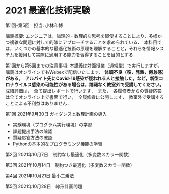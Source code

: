 # 2021 最適化技術実験

第1回-第5回　担当: 小林和博

講義概要: エンジニアは，論理的・数理的な思考を駆使することにより，多様かつ複雑な問題に対して的確にアプローチすることを求められている．　本科目では，いくつかの基本的な最適化技術の原理を理解することと，それらを情報システムを援用して実際に適用する能力を習得することを目的とする．

第1回から第5回までの注意事項:
本講義は対面授業（通常型）で実行しますが，　講義はオンラインでもWebexで配信いたします．
**体調不良（咳，発熱，倦怠感）がある，　アルバイト先にCovid-19感染が疑われる人と接触した，など，新型コロナウイルス感染の可能性がある場合は，躊躇なく教室外で受講してください。**
成績評価は，　全て提出レポートで行います．　また，　各履修者からの質疑応答は全てオンライン上で書面で行い，　全履修者に公開します．　教室外で受講することによる不利益はありません．

第1回 2021年9月30日  ガイダンスと数理計画の導入
- 実験環境（プログラム実行環境）の学習
- 課題提出手法の確認
- 質疑応答方法の確認
- Pythonの基本的なプログラミング機能の学習

第2回 2021年10月7日　制約なし最適化（多変数スカラー関数）

第3回 2021年10月14日　制約つき最適化（多変数スカラー関数）

第4回 2021年10月21日 最小二乗法

第5回 2021年10月28日　線形計画問題

